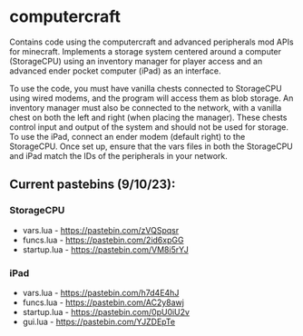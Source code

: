 # computercraft

Contains code using the computercraft and advanced peripherals mod APIs for minecraft.  Implements a storage system centered around a computer (StorageCPU) using an inventory manager for player access and an advanced ender pocket computer (iPad) as an interface.

To use the code, you must have vanilla chests connected to StorageCPU using wired modems, and the program will access them as blob storage.  An inventory manager must also be connected to the network, with a vanilla chest on both the left and right (when placing the manager).  These chests control input and output of the system and should not be used for storage.  To use the iPad, connect an ender modem (default right) to the StorageCPU.  Once set up, ensure that the vars files in both the StorageCPU and iPad match the IDs of the peripherals in your network.

## Current pastebins (9/10/23):
### StorageCPU
* vars.lua - https://pastebin.com/zVQSpqsr
* funcs.lua - https://pastebin.com/2id6xpGG
* startup.lua - https://pastebin.com/VM8i5rYJ

### iPad
* vars.lua - https://pastebin.com/h7d4E4hJ
* funcs.lua - https://pastebin.com/AC2y8awj
* startup.lua - https://pastebin.com/0pU0iU2v
* gui.lua - https://pastebin.com/YJZDEpTe
